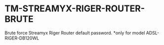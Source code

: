 # TM-STREAMYX-RIGER-ROUTER-BRUTE

Brute force Streamyx Riger Router default password.
*only for model ADSL-RIGER-DB120WL
